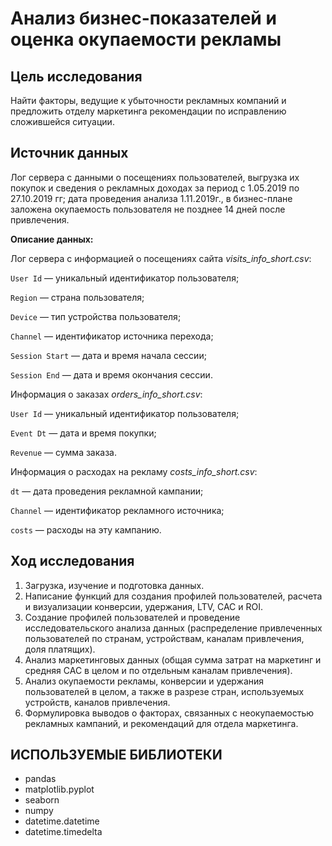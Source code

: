 # Анализ бизнес-показателей и оценка окупаемости рекламы

## Цель исследования

Найти факторы, ведущие к убыточности рекламных компаний и предложить отделу маркетинга рекомендации по исправлению сложившейся ситуации.

## Источник данных

Лог сервера с данными о посещениях пользователей, выгрузка их покупок и сведения о рекламных доходах за период с 1.05.2019 по 27.10.2019 гг; дата проведения анализа 1.11.2019г., в бизнес-плане заложена окупаемость пользователя не позднее 14 дней после привлечения.

**Описание данных:**

Лог сервера с информацией о посещениях сайта *visits_info_short.csv*:

`User Id` — уникальный идентификатор пользователя;

`Region` — страна пользователя;

`Device` — тип устройства пользователя;

`Channel` — идентификатор источника перехода;

`Session Start` — дата и время начала сессии;

`Session End` — дата и время окончания сессии.

Информация о заказах *orders_info_short.csv*:

`User Id` — уникальный идентификатор пользователя;

`Event Dt` — дата и время покупки;

`Revenue` — сумма заказа.

Информация о расходах на рекламу *costs_info_short.csv*:

`dt` — дата проведения рекламной кампании;

`Channel` — идентификатор рекламного источника;

`costs` — расходы на эту кампанию.

## Ход исследования

1. Загрузка, изучение и подготовка данных.
2. Написание функций для создания профилей пользователей, расчета и визуализации конверсии, удержания, LTV, CAC и ROI.
3. Создание профилей пользователей и проведение исследовательского анализа данных (распределение привлеченных пользователей по странам, устройствам, каналам привлечения, доля платящих).
4. Анализ маркетинговых данных (общая сумма затрат на маркетинг и средняя САС в целом и по отдельным каналам привлечения).
5. Анализ окупаемости рекламы, конверсии и удержания пользователей в целом, а также в разрезе стран, используемых устройств, каналов привлечения.
6. Формулировка выводов о факторах, связанных с неокупаемостью рекламных кампаний, и рекомендаций для отдела маркетинга.

## ИСПОЛЬЗУЕМЫЕ БИБЛИОТЕКИ
- pandas
- matplotlib.pyplot
- seaborn
- numpy
- datetime.datetime
- datetime.timedelta